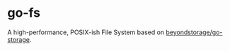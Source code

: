 # go-fs

A high-performance, POSIX-ish File System based on [beyondstorage/go-storage](https://github.com/beyondstorage/go-storage).